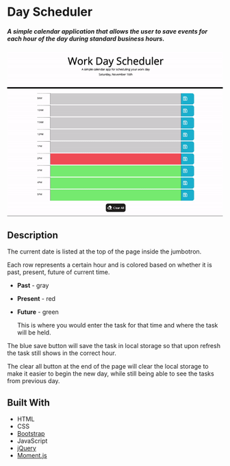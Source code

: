 # Day Scheduler

##### A simple calendar application that allows the user to save events for each hour of the day during standard business hours.

![Day Scheduler gif](images/dayPlanner.gif)
## Description
The current date is listed at the top of the page inside the jumbotron.

Each row represents a certain hour and is colored based on whether it is past, present, future of current time.
* **Past** - gray
* **Present** - red
* **Future** - green

    This is where you would enter the task for that time and where the task will be held.

The blue save button will save the task in local storage so that upon refresh the task still shows in the correct hour.

The clear all button at the end of the page will clear the local storage to make it easier to begin the new day, while still being able to see the tasks from previous day.


## Built With
* HTML
* CSS
* [Bootstrap](https://getbootstrap.com/)
* JavaScript
* [jQuery](https://jquery.com/)
* [Moment.js](https://momentjs.com/)